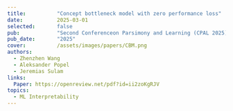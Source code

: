 ```yaml
---
title:          "Concept bottleneck model with zero performance loss"
date:           2025-03-01
selected:       false
pub:            "Second Conferenceon Parsimony and Learning (CPAL 2025)."
pub_date:       "2025"
cover:          /assets/images/papers/CBM.png
authors:
  - Zhenzhen Wang
  - Aleksander Popel
  - Jeremias Sulam
links:
  Paper: https://openreview.net/pdf?id=ii2zoKgRJV
topics:
  - ML Interpretability
---
```

